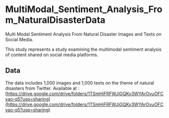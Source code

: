 # MultiModal_Sentiment_Analysis_From_NaturalDisasterData
 Multi Modal Sentiment Analysis From Natural Disaster Images and Texts on Social Media.

This study represents a study examining the multimodal sentiment analysis of content shared on social media platforms.

## Data

The data includes 1,000 images and 1,000 texts on the theme of natural disasters from Twitter.
Available at : [https://drive.google.com/drive/folders/1TSmHiFRFWJiGQKy3WYArOvuOFCvao-q5?usp=sharing](https://drive.google.com/drive/folders/1TSmHiFRFWJiGQKy3WYArOvuOFCvao-q5?usp=sharing)
